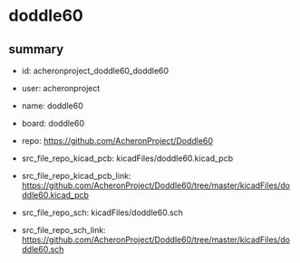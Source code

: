 # doddle60
 
## summary 
* id: acheronproject_doddle60_doddle60
* user: acheronproject
* name: doddle60
* board: doddle60
* repo: https://github.com/AcheronProject/Doddle60
* src_file_repo_kicad_pcb: kicadFiles/doddle60.kicad_pcb
* src_file_repo_kicad_pcb_link: https://github.com/AcheronProject/Doddle60/tree/master/kicadFiles/doddle60.kicad_pcb


* src_file_repo_sch: kicadFiles/doddle60.sch
* src_file_repo_sch_link: https://github.com/AcheronProject/Doddle60/tree/master/kicadFiles/doddle60.sch






